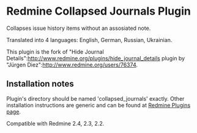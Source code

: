 Redmine Collapsed Journals Plugin
=================================

Collapses issue history items without an assosiated note.

Translated into 4 languages: English, German, Russian, Ukrainian.

This plugin is the fork of "Hide Journal Details":http://www.redmine.org/plugins/hide_journal_details plugin by "Jürgen Diez":http://www.redmine.org/users/76374.

Installation notes
------------------

Plugin's directory should be named 'collapsed_journals' exactly.
Other installation instructions are generic and can be found at [Redmine Plugins page](http://www.redmine.org/projects/redmine/wiki/Plugins).

Compatible with Redmine 2.4, 2.3, 2.2.
